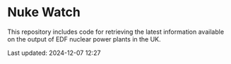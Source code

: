 # Nuke Watch

This repository includes code for retrieving the latest information available on the output of EDF nuclear power plants in the UK.

Last updated: 2024-12-07 12:27